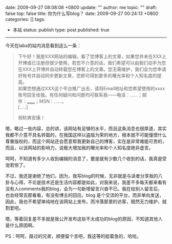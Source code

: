 date: 2009-09-27 08:08:08 +0800
update: ""
author: me
topic: ""
draft: false
top: false
title: 你为什么写blog？
date: 2009-09-27 00:24:13 +0800
categories: []
tags:
- 本站
status: publish
type: post
published: true
---
<p>今天在labs的站内消息看到这么一条：</p>

<blockquote><p>下午好！我是XXX网站的编辑。看了您博客上的文章，如果您并未在XXX上开博或已注册但很少使用，若您不介意的话，我们希望可以由我们动手为您在XXX上开博并自动转载您在博客上的文章。您无需维护，我们会为您申请好账号并自动同步更新文章，您即可得到更多的曝光率和个人知名度的提高。      <br />如果您想通过XXX这个平台推广出去，请将Email地址和您希望使用的xxxx账号回复给我。有任何疑问和问题均可联系我——电话：……；邮件：<a href="mailto:keyan@csdn.net">……</a>；MSN：…...。       <br />[…..]</p>

<p>祝秋爽安康！ </p>

</blockquote>

<p>嗯，略过一些内容，总的讲，该网站有足够的水平，而且这条消息也很厚道，其实我都不介意不具名转载的，在我国这样以盗版为荣的地方，根本就不可能憧憬什么尊重版权的，而这个网站还会愿意帮我更新自己的博客，实在是非常难能可贵的，而且，以该网站的影响力，说极大增加我的曝光率和个人知名度绝非虚言。</p>

<p>呵呵，不知道有多少人收到编辑的消息了，要是就有少数几个收到的话，我真是受宠若惊了。</p>

<p>不过，我还是谢绝了他们，因为，我写blog的时候，无非就是与读者分享我的八卦与心得，不论是技术还是生活内容都是如此，对我来说，我差不多每天都来看有没有人comments我的blog，会为一句新增留言兴奋不已。我在给别人留言后，也会经常去那看看，有没有博主的回应。blog 是个交流的平台，而非单向发送，因此，我也不希望单纯地在该网站上发布，而冷落那里的访客，既然无力维护，就割爱吧。</p>

<p>嗯，等着回复差不多就是我公开发布这些不太成功的blog的原因，不知道其他人是什么原因啊。</p>

<p>PS：呵呵，路过的兄弟，顺便留个言吧，我这等的挺着急的，哈哈。</p>
